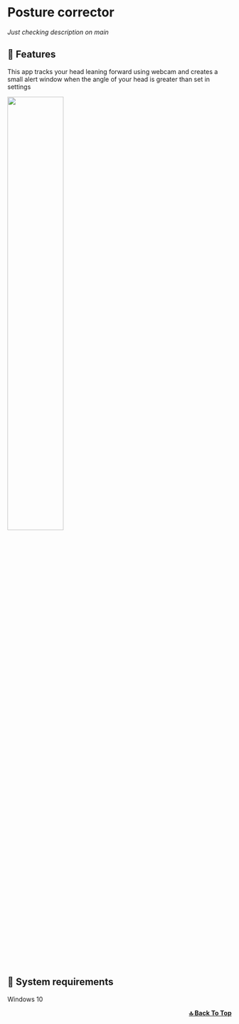 # Posture corrector
*Just checking description on main*


## 🔷 Features

This app tracks your head leaning forward using webcam and creates a small alert window when the angle of your head is greater than set in settings

<img src="https://user-images.githubusercontent.com/110741053/231133481-7eed2bb6-f48e-461f-a611-33877847f09f.png" width=50% >

## 🔷 System requirements
Windows 10  
<div align="right">
  <b><a href="#Posture-corrector">🔝 Back To Top</a></b>
</div>
